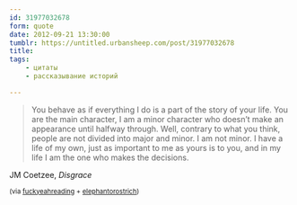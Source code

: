 ```yaml
---
id: 31977032678
form: quote
date: 2012-09-21 13:30:00
tumblr: https://untitled.urbansheep.com/post/31977032678
title: 
tags:
    - цитаты
    - рассказывание историй

---
```


<blockquote>
You behave as if everything I do is a part of the story of your life. You are the main character, I am a minor character who doesn’t make an appearance until halfway through. Well, contrary to what you think, people are not divided into major and minor. I am not minor. I have a life of my own, just as important to me as yours is to you, and in my life I am the one who makes the decisions.
</blockquote>

<p>JM Coetzee,&nbsp;<em>Disgrace</em></p>

<p><small>(via <a class="tumblr_blog" href="http://fuckyeahreading.tumblr.com/">fuckyeahreading</a> + <a class="tumblr_blog" href="http://elephantorostrich.tumblr.com/">elephantorostrich</a>)</small></p>

